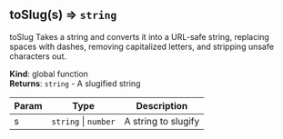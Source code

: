<a name="toSlug"></a>

## toSlug(s) ⇒ <code>string</code>
toSlug
Takes a string and converts it into a URL-safe string,
replacing spaces with dashes, removing capitalized letters, and
stripping unsafe characters out.

**Kind**: global function  
**Returns**: <code>string</code> - A slugified string  

| Param | Type | Description |
| --- | --- | --- |
| s | <code>string</code> \| <code>number</code> | A string to slugify |


